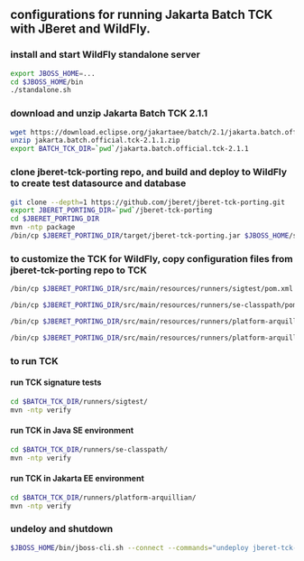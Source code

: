 ## configurations for running Jakarta Batch TCK with JBeret and WildFly.

### install and start WildFly standalone server
```bash
export JBOSS_HOME=...
cd $JBOSS_HOME/bin
./standalone.sh
```

### download and unzip Jakarta Batch TCK 2.1.1
```bash
wget https://download.eclipse.org/jakartaee/batch/2.1/jakarta.batch.official.tck-2.1.1.zip
unzip jakarta.batch.official.tck-2.1.1.zip
export BATCH_TCK_DIR=`pwd`/jakarta.batch.official.tck-2.1.1
```

### clone jberet-tck-porting repo, and build and deploy to WildFly to create test datasource and database
```bash
git clone --depth=1 https://github.com/jberet/jberet-tck-porting.git
export JBERET_PORTING_DIR=`pwd`/jberet-tck-porting
cd $JBERET_PORTING_DIR
mvn -ntp package
/bin/cp $JBERET_PORTING_DIR/target/jberet-tck-porting.jar $JBOSS_HOME/standalone/deployments/
```

### to customize the TCK for WildFly, copy configuration files from jberet-tck-porting repo to TCK
```bash
/bin/cp $JBERET_PORTING_DIR/src/main/resources/runners/sigtest/pom.xml $BATCH_TCK_DIR/runners/sigtest/pom.xml

/bin/cp $JBERET_PORTING_DIR/src/main/resources/runners/se-classpath/pom.xml $BATCH_TCK_DIR/runners/se-classpath/pom.xml

/bin/cp $JBERET_PORTING_DIR/src/main/resources/runners/platform-arquillian/pom.xml $BATCH_TCK_DIR/runners/platform-arquillian/pom.xml

/bin/cp $JBERET_PORTING_DIR/src/main/resources/runners/platform-arquillian/src/test/resources/arquillian.xml $BATCH_TCK_DIR/runners/platform-arquillian/src/test/resources/arquillian.xml
```

### to run TCK
#### run TCK signature tests
```bash
cd $BATCH_TCK_DIR/runners/sigtest/
mvn -ntp verify
```

#### run TCK in Java SE environment
```bash
cd $BATCH_TCK_DIR/runners/se-classpath/
mvn -ntp verify
```

#### run TCK in Jakarta EE environment 
```bash
cd $BATCH_TCK_DIR/runners/platform-arquillian/
mvn -ntp verify
```

### undeloy and shutdown
```bash
$JBOSS_HOME/bin/jboss-cli.sh --connect --commands="undeploy jberet-tck-porting.jar, shutdown"
```
